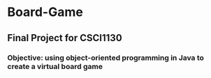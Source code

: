 # Board-Game
## Final Project for CSCI1130 
### Objective: using object-oriented programming in Java to create a virtual board game
